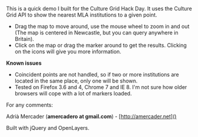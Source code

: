 This is a quick demo I built for the Culture Grid Hack Day. It uses the Culture
Grid API to show the nearest MLA institutions to a given point.

* Drag the map to move around, use the mouse wheel to zoom in and out (The map
is centered in Newcastle, but you can query anywhere in Britain).
* Click on the map or drag the marker around to get the results. Clicking on the
icons will give you more information.

**Known issues**

* Coincident points are not handled, so if two or more institutions are located
in the same place, only one will be shown.
* Tested on Firefox 3.6 and 4, Chrome 7 and IE 8. I'm not sure how older
browsers will cope with a lot of markers loaded.

For any comments:

Adrià Mercader (**amercadero at gmail.com**) - [http://amercader.net]()

Built with jQuery and OpenLayers.
